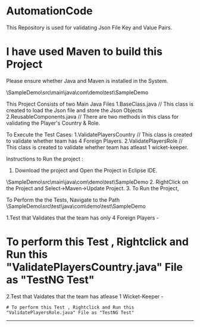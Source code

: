 # AutomationCode
This Repository is used for validating Json File Key and Value Pairs.



# I have used Maven to build this Project
Please ensure whether Java and Maven is installed in the System.

<Folder Name>\SampleDemo\src\main\java\com\demo\test\SampleDemo

This Project Consists of two Main Java Files
1.BaseClass.java   // This class is created to load the Json file and store the Json Objects
2.ReusableComponents.java   // There are two methods in this class for  validating the Player's Country & Role.
  
To Execute the Test Cases:
1.ValidatePlayersCountry // This class is created to validate whether team has 4 Foreign Players.
2.ValidatePlayersRole // This class is created to validate whether team has atleast 1 wicket-keeper.


Instructions to Run the project :
1. Download the project and Open the Project in Eclipse IDE.
  
  <Folder Name>\SampleDemo\src\main\java\com\demo\test\SampleDemo
2. RightClick on the Project and Select->Maven->Update Project.
3. To Run the Project, 
  
  To Perform the the Tests, Navigate to the Path
      <Folder Name>\SampleDemo\src\test\java\com\demo\test\SampleDemo
    
  1.Test that Validates that the team has only 4 Foreign Players - 
   # To perform this Test , Rightclick and Run this "ValidatePlayersCountry.java" File as "TestNG Test"
  
  2.Test that Vaidates that the team has atlease 1 Wicket-Keeper - 
     
    # To perform this Test , Rightclick and Run this "ValidatePlayersRole.java" File as "TestNG Test"
        
  ********
